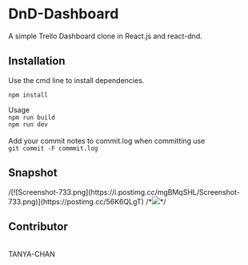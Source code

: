 # DnD-Dashboard
A simple Trello Dashboard clone in React.js and react-dnd.

<h2>Installation</h2>
Use the cmd line to install dependencies.<br>

```npm install```

Usage 
<br>
```npm run build```
<br>
```npm run dev```<br>
<br>
Add your commit notes to commit.log when committing use <br>
```git commit -F commmit.log```



<h2>Snapshot</h2>
/[![Screenshot-733.png](https://i.postimg.cc/mgBMqSHL/Screenshot-733.png)](https://postimg.cc/56K6QLgT)
/*<img src ="https://user-images.githubusercontent.com/57089030/119178497-7325a700-ba8b-11eb-80a3-722cb8de2f6e.png" style=“margin-right: 1px”>*/


<h2>Contributor </h2>
<br>
TANYA-CHAN
